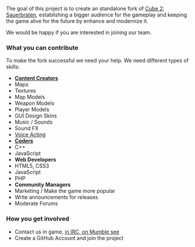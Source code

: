 The goal of this project is to create an standalone fork of [Cube 2: Sauerbraten](http://sauerbraten.org/), establishing a bigger audience for the gameplay and keeping the game alive for the future by enhance and modernize it.

We would be happy if you are interested in joining our team.

### What you can contribute

To make the fork successful we need your help. We need different types of skills:

* **[Content Creators](https://github.com/inexor-game/code/wiki/How-to-Contribute-Content)**
 * Maps
 * Textures
 * Map Models
 * Weapon Models
 * Player Models
 * GUI Design Skins
 * Music / Sounds
 * Sound FX
 * [Voice Acting](https://github.com/inexor-game/code/issues/255)
* **[Coders](https://github.com/inexor-game/code/wiki/How-To-Contribute-Code)**
 * C++
 * JavaScript
* **Web Developers**
 * HTML5, CSS3
 * JavaScript
 * PHP
* **Community Managers**
 * Marketing / Make the game more popular
 * Write announcements for releases
 * Moderate Forums

### How you get involved

* Contact us in game, [in IRC, on Mumble see](Contact)
* Create a GitHub Account and join the project 
